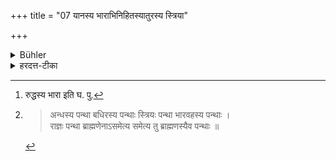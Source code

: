 +++
title = "07 यानस्य भाराभिनिहितस्यातुरस्य स्त्रिया"

+++

<details><summary>Bühler</summary>

7. All must make way for a (laden) vehicle, for a person who carries a burden, for a sick man, for a woman and others (such as old men and infants).
</details>

<details><summary>हरदत्त-टीका</summary>

## सूत्रम्
[^१]यानस्य भाराभिनिहितस्याऽऽतुरस्य स्त्रिया इति सर्वैर्दातव्यः[^२] ॥ ७ ॥  
### टिप्पनी
यानं शकटादि । भाराभिनिहितो भाराक्रान्तः । आतुरो व्याधितः । स्त्रियाः यस्याः कस्याश्चिदपि । एतेभ्यस्सर्वैरेव वर्णैः पन्था दातव्यः । इतिशब्दात् स्थविरबालकृशादिभ्यश्च ॥ ७ ॥  

[^१]: रुद्धस्य भारा इति घ. पु.  

[^२]:

    >अन्धस्य पन्था बधिरस्य पन्थाः स्त्रियः पन्था भारवहस्य पन्थाः ।  
    >राज्ञः पन्था ब्राह्मणेनाऽसमेत्य समेत्य तु ब्राह्मणस्यैव पन्थाः ॥  

इति महाभारते वनपर्वणि ।
</details>
